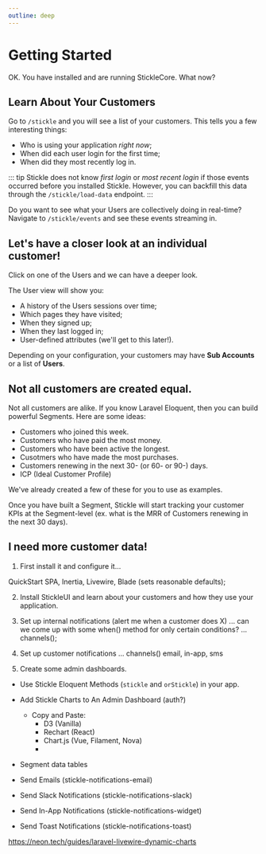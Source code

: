 ```yaml
---
outline: deep
---
```


# Getting Started

OK. You have installed and are running StickleCore. What now?

## Learn About Your Customers

Go to `/stickle` and you will see a list of your customers. This tells you a few interesting things:

-   Who is using your application _right now_;
-   When did each user login for the first time;
-   When did they most recently log in.

::: tip
Stickle does not know _first login_ or _most recent login_ if those events occurred before you installed Stickle. However, you can backfill this data through the `/stickle/load-data` endpoint.
:::

Do you want to see what your Users are collectively doing in real-time? Navigate to `/stickle/events` and see these events streaming in.

## Let's have a closer look at an individual customer!

Click on one of the Users and we can have a deeper look.

The User view will show you:

-   A history of the Users sessions over time;
-   Which pages they have visited;
-   When they signed up;
-   When they last logged in;
-   User-defined attributes (we'll get to this later!).

Depending on your configuration, your customers may have **Sub Accounts** or a list of **Users**.

## Not all customers are created equal.

Not all customers are alike. If you know Laravel Eloquent, then you can build powerful Segments. Here are some ideas:

-   Customers who joined this week.
-   Customers who have paid the most money.
-   Customers who have been active the longest.
-   Cusotmers who have made the most purchases.
-   Customers renewing in the next 30- (or 60- or 90-) days.
-   ICP (Ideal Customer Profile)

We've already created a few of these for you to use as examples.

Once you have built a Segment, Stickle will start tracking your customer KPIs at the Segment-level (ex. what is the MRR of Customers renewing in the next 30 days).

## I need more customer data!

1. First install it and configure it...

QuickStart SPA, Inertia, Livewire, Blade (sets reasonable defaults);

2. Install StickleUI and learn about your customers and how they use your application.

3. Set up internal notifications (alert me when a customer does X)
   ... can we come up with some when() method for only certain conditions?
   ... channels();

4. Set up customer notifications
   ... channels() email, in-app, sms

5. Create some admin dashboards.

-   Use Stickle Eloquent Methods (`stickle` and `orStickle`) in your app.
-   Add Stickle Charts to An Admin Dashboard (auth?)
    -   Copy and Paste:
        -   D3 (Vanilla)
        -   Rechart (React)
        -   Chart.js (Vue, Filament, Nova)
        -
-   Segment data tables

-   Send Emails (stickle-notifications-email)
-   Send Slack Notifications (stickle-notifications-slack)
-   Send In-App Notifications (stickle-notifications-widget)
-   Send Toast Notifications (stickle-notifications-toast)

https://neon.tech/guides/laravel-livewire-dynamic-charts
